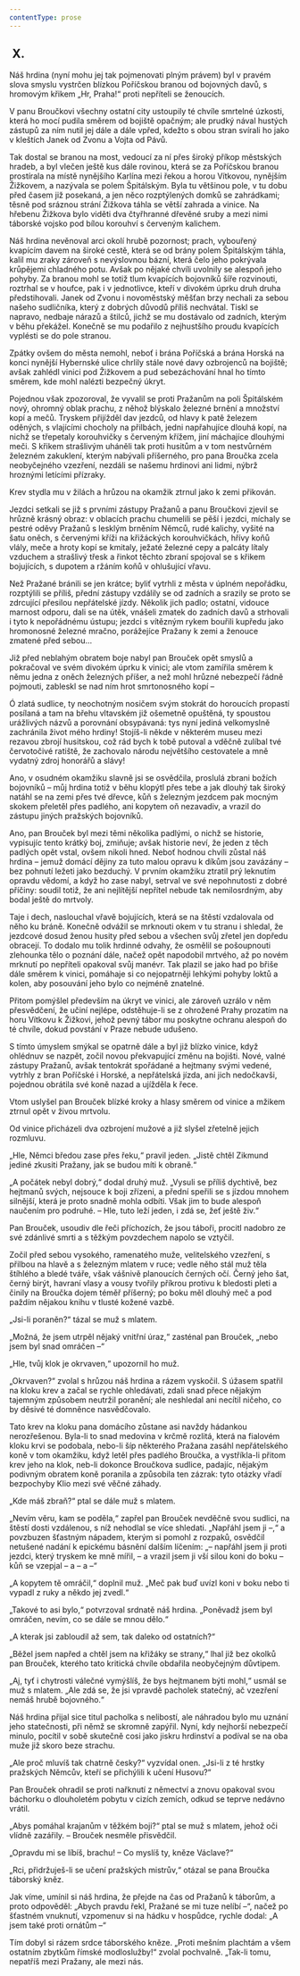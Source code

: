 ```yaml
---
contentType: prose
---
```


##  X.

Náš hrdina (nyní mohu jej tak pojmenovati plným právem) byl v pravém slova smyslu vystrčen blízkou Poříčskou branou od bojovných davů, s hromovým křikem „Hr, Praha!“ proti nepříteli se ženoucích.

V panu Broučkovi všechny ostatní city ustoupily té chvíle smrtelné úzkosti, která ho mocí pudila směrem od bojiště opačným; ale prudký nával hustých zástupů za ním nutil jej dále a dále vpřed, kdežto s obou stran svírali ho jako v kleštích Janek od Zvonu a Vojta od Pávů.

Tak dostal se branou na most, vedoucí za ní přes široký příkop městských hradeb, a byl vlečen ještě kus dále rovinou, která se za Poříčskou branou prostírala na místě nynějšího Karlína mezi řekou a horou Vítkovou, nynějším Žižkovem, a nazývala se polem Špitálským. Byla tu většinou pole, v tu dobu před časem již posekaná, a jen něco rozptýlených domků se zahrádkami; těsně pod sráznou strání Žižkova táhla se větší zahrada a vinice. Na hřebenu Žižkova bylo viděti dva čtyřhranné dřevěné sruby a mezi nimi táborské vojsko pod bílou korouhví s červeným kalichem.

Náš hrdina nevěnoval arci okolí hrubě pozornost; prach, vybouřený kvapícím davem na široké cestě, která se od brány polem Špitálským táhla, kalil mu zraky zároveň s nevýslovnou bázní, která čelo jeho pokrývala krůpějemi chladného potu. Avšak po nějaké chvíli uvolnily se alespoň jeho pohyby. Za branou mohl se totiž tlum kvapících bojovníků šíře rozvinouti, roztrhal se v houfce, pak i v jednotlivce, kteří v divokém úprku druh druha předstihovali. Janek od Zvonu i novoměstský měšťan brzy nechali za sebou našeho sudličníka, který z dobrých důvodů příliš nechvátal. Tiskl se napravo, nedbaje nárazů a štilců, jichž se mu dostávalo od zadních, kterým v běhu překážel. Konečně se mu podařilo z nejhustšího proudu kvapících vyplésti se do pole stranou.

Zpátky ovšem do města nemohl, neboť i brána Poříčská a brána Horská na konci nynější Hybernské ulice chrlily stále nové davy ozbrojenců na bojiště; avšak zahlédl vinici pod Žižkovem a pud sebezáchování hnal ho tímto směrem, kde mohl nalézti bezpečný úkryt.

Pojednou však zpozoroval, že vyvalil se proti Pražanům na poli Špitálském nový, ohromný oblak prachu, z něhož blýskalo železné brnění a množství kopí a mečů. Tryskem přijížděl dav jezdců, od hlavy k patě železem oděných, s vlajícími chocholy na přilbách, jedni napřahujíce dlouhá kopí, na nichž se třepetaly korouhvičky s červeným křížem, jiní máchajíce dlouhými meči. S křikem strašlivým uháněli tak proti husitům a v tom nestvůrném železném zakuklení, kterým nabývali příšerného, pro pana Broučka zcela neobyčejného vzezření, nezdáli se našemu hrdinovi ani lidmi, nýbrž hroznými letícími přízraky.

Krev stydla mu v žilách a hrůzou na okamžik ztrnul jako k zemi přikován.

Jezdci setkali se již s prvními zástupy Pražanů a panu Broučkovi zjevil se hrůzně krásný obraz: v oblacích prachu chumelili se pěší i jezdci, míchaly se pestré oděvy Pražanů s lesklým brněním Němců, rudé kalichy, vyšité na šatu oněch, s červenými kříži na křižáckých korouhvičkách, hřívy koňů vlály, meče a hroty kopí se kmitaly, ježaté železné cepy a palcáty lítaly vzduchem a strašlivý třesk a řinkot těchto zbraní spojoval se s křikem bojujících, s dupotem a ržáním koňů v ohlušující vřavu.

Než Pražané bránili se jen krátce; byliť vytrhli z města v úplném nepořádku, rozptýlili se příliš, přední zástupy vzdálily se od zadních a srazily se proto se zdrcující přesilou nepřátelské jízdy. Několik jich padlo; ostatní, vidouce marnost odporu, dali se na útěk, vnášeli zmatek do zadních davů a strhovali i tyto k nepořádnému ústupu; jezdci s vítězným rykem bouřili kupředu jako hromonosné železné mračno, porážejíce Pražany k zemi a ženouce zmatené před sebou…

Již před neblahým obratem boje nabyl pan Brouček opět smyslů a pokračoval ve svém divokém úprku k vinici; ale vtom zamířila směrem k němu jedna z oněch železných příšer, a než mohl hrůzné nebezpečí řádně pojmouti, zableskl se nad ním hrot smrtonosného kopí –

Ó zlatá sudlice, ty neochotným nosičem svým stokrát do horoucích propastí posílaná a tam na břehu vltavském již ošemetně opuštěná, ty spoustou urážlivých názvů a porovnání obsypávaná: tys nyní jediná velkomyslně zachránila život mého hrdiny! Stojíš-li někde v některém museu mezi rezavou zbrojí husitskou, což rád bych k tobě putoval a vděčně zulíbal tvé červotočivé ratiště, že zachovalo národu největšího cestovatele a mně vydatný zdroj honorářů a slávy!

Ano, v osudném okamžiku slavně jsi se osvědčila, proslulá zbrani božích bojovníků – můj hrdina totiž v běhu klopýtl přes tebe a jak dlouhý tak široký natáhl se na zemi přes tvé dřevce, kůň s železným jezdcem pak mocným skokem přeletěl přes padlého, ani kopytem oň nezavadiv, a vrazil do zástupu jiných pražských bojovníků.

Ano, pan Brouček byl mezi těmi několika padlými, o nichž se historie, vypisujíc tento krátký boj, zmiňuje; avšak historie neví, že jeden z těch padlých opět vstal, ovšem nikoli hned. Neboť hodnou chvíli zůstal náš hrdina – jemuž domácí dějiny za tuto malou opravu k díkům jsou zavázány – bez pohnutí ležeti jako bezduchý. V prvním okamžiku ztratil prý leknutím opravdu vědomí, a když ho zase nabyl, setrval ve své nepohnutosti z dobré příčiny: soudil totiž, že ani nejlítější nepřítel nebude tak nemilosrdným, aby bodal ještě do mrtvoly.

Taje i dech, naslouchal vřavě bojujících, která se na štěstí vzdalovala od něho ku bráně. Konečně odvážil se mrknouti okem v tu stranu i shledal, že jezdcové dosud ženou husity před sebou a všechen svůj zřetel jen dopředu obracejí. To dodalo mu tolik hrdinné odvahy, že osmělil se pošoupnouti zlehounka tělo o poznání dále, načež opět napodobil mrtvého, až po novém mrknutí po nepříteli opakoval svůj manévr. Tak plazil se jako had po břiše dále směrem k vinici, pomáhaje si co nejopatrněji lehkými pohyby loktů a kolen, aby posouvání jeho bylo co nejméně znatelné.

Přitom pomýšlel především na úkryt ve vinici, ale zároveň uzrálo v něm přesvědčení, že učiní nejlépe, odstěhuje-li se z ohrožené Prahy prozatím na horu Vítkovu k Žižkovi, jehož pevný tábor mu poskytne ochranu alespoň do té chvíle, dokud povstání v Praze nebude udušeno.

S tímto úmyslem smýkal se opatrně dále a byl již blízko vinice, když ohlédnuv se nazpět, zočil novou překvapující změnu na bojišti. Nové, valné zástupy Pražanů, avšak tentokrát spořádané a hejtmany svými vedené, vytrhly z bran Poříčské i Horské, a nepřátelská jízda, ani jich nedočkavši, pojednou obrátila své koně nazad a ujížděla k řece.

Vtom uslyšel pan Brouček blízké kroky a hlasy směrem od vinice a mžikem ztrnul opět v živou mrtvolu.

Od vinice přicházeli dva ozbrojení mužové a již slyšel zřetelně jejich rozmluvu.

„Hle, Němci bředou zase přes řeku,“ pravil jeden. „Jistě chtěl Zikmund jediné zkusiti Pražany, jak se budou míti k obraně.“

„A počátek nebyl dobrý,“ dodal druhý muž. „Vysuli se příliš dychtivě, bez hejtmanů svých, nejsouce k boji zřízeni, a přední speřili se s jízdou mnohem silnější, která je proto snadně mohla odbíti. Však jim to bude alespoň naučením pro podruhé. – Hle, tuto leží jeden, i zdá se, žeť ještě živ.“

Pan Brouček, usoudiv dle řeči příchozích, že jsou táboři, procitl nadobro ze své zdánlivé smrti a s těžkým povzdechem napolo se vztyčil.

Zočil před sebou vysokého, ramenatého muže, velitelského vzezření, s přilbou na hlavě a s železným mlatem v ruce; vedle něho stál muž těla štíhlého a bledé tváře, však vášnivě planoucích černých očí. Černý jeho šat, černý birýt, havraní vlasy a vousy tvořily příkrou protivu k bledosti pleti a činily na Broučka dojem téměř příšerný; po boku měl dlouhý meč a pod paždím nějakou knihu v tlusté kožené vazbě.

„Jsi-li poraněn?“ tázal se muž s mlatem.

„Možná, že jsem utrpěl nějaký vnitřní úraz,“ zasténal pan Brouček, „nebo jsem byl snad omráčen –“

„Hle, tvůj klok je okrvaven,“ upozornil ho muž.

„Okrvaven?“ zvolal s hrůzou náš hrdina a rázem vyskočil. S úžasem spatřil na kloku krev a začal se rychle ohledávati, zdali snad přece nějakým tajemným způsobem neutržil poranění; ale neshledal ani necítil ničeho, co by děsivé té domněnce nasvědčovalo.

Tato krev na kloku pana domácího zůstane asi navždy hádankou nerozřešenou. Byla-li to snad medovina v krčmě rozlitá, která na fialovém kloku krvi se podobala, nebo-li šíp některého Pražana zasáhl nepřátelského koně v tom okamžiku, když letěl přes padlého Broučka, a vystříkla-li přitom krev jeho na klok, neb-li dokonce Broučkova sudlice, padajíc, nějakým podivným obratem koně poranila a způsobila ten zázrak: tyto otázky vřadí bezpochyby Klio mezi své věčné záhady.

„Kde máš zbraň?“ ptal se dále muž s mlatem.

„Nevím věru, kam se poděla,“ zapřel pan Brouček nevděčně svou sudlici, na štěstí dosti vzdálenou, s níž nehodlal se více shledati. „Napřáhl jsem ji –,“ a povzbuzen šťastným nápadem, kterým si pomohl z rozpaků, osvědčil netušené nadání k epickému básnění dalším líčením: „– napřáhl jsem ji proti jezdci, který tryskem ke mně mířil, – a vrazil jsem ji vší silou koni do boku – kůň se vzepjal – a – a –“

„A kopytem tě omráčil,“ doplnil muž. „Meč pak buď uvízl koni v boku nebo ti vypadl z ruky a někdo jej zvedl.“

„Takové to asi bylo,“ potvrzoval srdnatě náš hrdina. „Poněvadž jsem byl omráčen, nevím, co se dále se mnou dělo.“

„A kterak jsi zabloudil až sem, tak daleko od ostatních?“

„Běžel jsem napřed a chtěl jsem na křižáky se strany,“ lhal již bez okolků pan Brouček, kterého tato kritická chvíle obdařila neobyčejným důvtipem.

„Aj, tyť i chytrosti válečné vymýšlíš, že bys hejtmanem býti mohl,“ usmál se muž s mlatem. „Ale zdá se, že jsi vpravdě pacholek statečný, ač vzezření nemáš hrubě bojovného.“ 

Náš hrdina přijal sice titul pacholka s nelibostí, ale náhradou bylo mu uznání jeho statečnosti, při němž se skromně zapýřil. Nyní, kdy nejhorší nebezpečí minulo, pocítil v sobě skutečně cosi jako jiskru hrdinství a podíval se na oba muže již skoro beze strachu.

„Ale proč mluvíš tak chatrně česky?“ vyzvídal onen. „Jsi-li z té hrstky pražských Němcův, kteří se přichýlili k učení Husovu?“

Pan Brouček ohradil se proti nařknutí z němectví a znovu opakoval svou báchorku o dlouholetém pobytu v cizích zemích, odkud se teprve nedávno vrátil.

„Abys pomáhal krajanům v těžkém boji?“ ptal se muž s mlatem, jehož oči vlídně zazářily. – Brouček nesměle přisvědčil.

„Opravdu mi se líbíš, brachu! – Co myslíš ty, kněze Václave?“

„Rci, přidržuješ-li se učení pražských mistrův,“ otázal se pana Broučka táborský kněz.

Jak víme, umínil si náš hrdina, že přejde na čas od Pražanů k táborům, a proto odpověděl: „Abych pravdu řekl, Pražané se mi tuze nelíbí –“, načež po šťastném vnuknutí, vzpomenuv si na hádku v hospůdce, rychle dodal: „A jsem také proti ornátům –“

Tím dobyl si rázem srdce táborského kněze. „Proti mešním plachtám a všem ostatním zbytkům římské modloslužby!“ zvolal pochvalně. „Tak-li tomu, nepatříš mezi Pražany, ale mezi nás.

